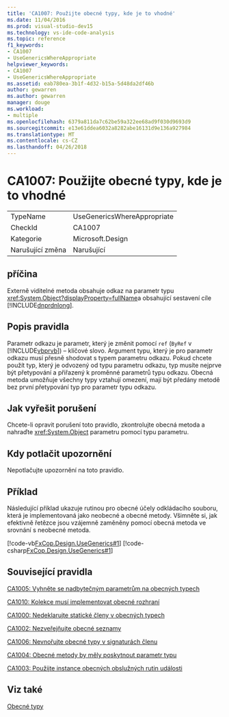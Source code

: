 ```yaml
---
title: 'CA1007: Použijte obecné typy, kde je to vhodné'
ms.date: 11/04/2016
ms.prod: visual-studio-dev15
ms.technology: vs-ide-code-analysis
ms.topic: reference
f1_keywords:
- CA1007
- UseGenericsWhereAppropriate
helpviewer_keywords:
- CA1007
- UseGenericsWhereAppropriate
ms.assetid: eab780ea-3b1f-4d32-b15a-5d48da2df46b
author: gewarren
ms.author: gewarren
manager: douge
ms.workload:
- multiple
ms.openlocfilehash: 6379a811da7c62be59a322ee68ad9f030d9693d9
ms.sourcegitcommit: e13e61ddea6032a8282abe16131d9e136a927984
ms.translationtype: MT
ms.contentlocale: cs-CZ
ms.lasthandoff: 04/26/2018
---
```

# <a name="ca1007-use-generics-where-appropriate"></a>CA1007: Použijte obecné typy, kde je to vhodné
|||
|-|-|
|TypeName|UseGenericsWhereAppropriate|
|CheckId|CA1007|
|Kategorie|Microsoft.Design|
|Narušující změna|Narušující|

## <a name="cause"></a>příčina
 Externě viditelné metoda obsahuje odkaz na parametr typu <xref:System.Object?displayProperty=fullName>a obsahující sestavení cíle [!INCLUDE[dnprdnlong](../code-quality/includes/dnprdnlong_md.md)].

## <a name="rule-description"></a>Popis pravidla
 Parametr odkazu je parametr, který je změnit pomocí `ref` (`ByRef` v [!INCLUDE[vbprvb](../code-quality/includes/vbprvb_md.md)]) – klíčové slovo. Argument typu, který je pro parametr odkazu musí přesně shodovat s typem parametru odkazu. Pokud chcete použít typ, který je odvozený od typu parametru odkazu, typ musíte nejprve být přetypování a přiřazený k proměnné parametrů typu odkazu. Obecná metoda umožňuje všechny typy vztahují omezení, mají být předány metodě bez první přetypování typ pro parametr typu odkazu.

## <a name="how-to-fix-violations"></a>Jak vyřešit porušení
 Chcete-li opravit porušení toto pravidlo, zkontrolujte obecná metoda a nahraďte <xref:System.Object> parametru pomocí typu parametru.

## <a name="when-to-suppress-warnings"></a>Kdy potlačit upozornění
 Nepotlačujte upozornění na toto pravidlo.

## <a name="example"></a>Příklad
 Následující příklad ukazuje rutinou pro obecné účely odkládacího souboru, která je implementovaná jako neobecné a obecné metody. Všimněte si, jak efektivně řetězce jsou vzájemně zaměněny pomocí obecná metoda ve srovnání s neobecné metoda.

 [!code-vb[FxCop.Design.UseGenerics#1](../code-quality/codesnippet/VisualBasic/ca1007-use-generics-where-appropriate_1.vb)]
 [!code-csharp[FxCop.Design.UseGenerics#1](../code-quality/codesnippet/CSharp/ca1007-use-generics-where-appropriate_1.cs)]

## <a name="related-rules"></a>Související pravidla
 [CA1005: Vyhněte se nadbytečným parametrům na obecných typech](../code-quality/ca1005-avoid-excessive-parameters-on-generic-types.md)

 [CA1010: Kolekce musí implementovat obecné rozhraní](../code-quality/ca1010-collections-should-implement-generic-interface.md)

 [CA1000: Nedeklarujte statické členy v obecných typech](../code-quality/ca1000-do-not-declare-static-members-on-generic-types.md)

 [CA1002: Nezveřejňujte obecné seznamy](../code-quality/ca1002-do-not-expose-generic-lists.md)

 [CA1006: Nevnořujte obecné typy v signaturách členu](../code-quality/ca1006-do-not-nest-generic-types-in-member-signatures.md)

 [CA1004: Obecné metody by měly poskytnout parametr typu](../code-quality/ca1004-generic-methods-should-provide-type-parameter.md)

 [CA1003: Použijte instance obecných obslužných rutin události](../code-quality/ca1003-use-generic-event-handler-instances.md)

## <a name="see-also"></a>Viz také
 [Obecné typy](/dotnet/csharp/programming-guide/generics/index)